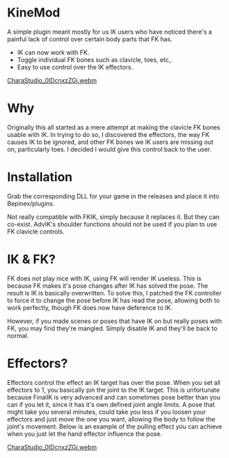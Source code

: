 # KineMod
A simple plugin meant mostly for us IK users who have noticed there's a painful lack of control over certain body parts that FK has.

- IK can now work with FK.
- Toggle individual FK bones such as clavicle, toes, etc,.
- Easy to use control over the IK effectors.

[CharaStudio_0IDcnxzZGj.webm](https://github.com/user-attachments/assets/329785b3-5195-46d2-9d61-53199e009921)

# Why
Originally this all started as a mere attempt at making the clavicle FK bones usable with IK. In trying to do so, I discovered the effectors, the way FK causes IK to be ignored, and other FK bones we IK users are missing out on, particularly toes. I decided I would give this control back to the user.

# Installation
Grab the corresponding DLL for your game in the releases and place it into Bepinex/plugins.

Not really compatible with FKIK, simply because it replaces it. But they can co-exist.
AdvIK's shoulder functions should not be used if you plan to use FK clavicle controls.

# IK & FK?
FK does not play nice with IK, using FK will render IK useless. This is because FK makes it's pose changes after IK has solved the pose. The result is IK is basically overwritten. To solve this, I patched the FK controller to force it to change the pose before IK has read the pose, allowing both to work perfectly, though FK does now have deference to IK.

However, if you made scenes or poses that have IK on but really poses with FK, you may find they're mangled. Simply disable IK and they'll be back to normal.

# Effectors?
Effectors control the effect an IK target has over the pose. When you set all effectors to 1, you basically pin the joint to the IK target. This is unfortunate because FinalIK is very advanced and can sometimes pose better than you can if you let it, since it has it's own defined joint angle limits. A pose that might take you several minutes, could take you less if you loosen your effectors and just move the one you want, allowing the body to follow the joint's movement. Below is an example of the pulling effect you can achieve when you just let the hand effector influence the pose.

[CharaStudio_0IDcnxzZGj.webm](https://github.com/user-attachments/assets/16f7cef2-715f-4312-8201-f7e04a343bab)
